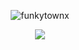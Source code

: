 <p align="center"> <img src="https://komarev.com/ghpvc/?username=funkytownx&label=Profile%20views!!&color=817778&style=square" alt="funkytownx" /> </p>

<p align="center"> <img src="https://files.catbox.moe/9xwvwr.png"/> </p>
